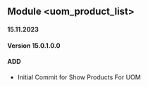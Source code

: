 ## Module <uom_product_list>

#### 15.11.2023
#### Version 15.0.1.0.0
#### ADD 

- Initial Commit for Show Products For UOM
